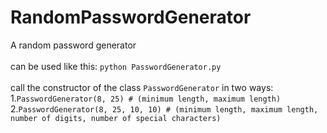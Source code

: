 # RandomPasswordGenerator
A random password generator 
<br><br>
can be used like this: `python PasswordGenerator.py`
<br><br>
call the constructor of the class `PasswordGenerator` in two ways:
  1.`PasswordGenerator(8, 25) # (minimum length, maximum length)`<br>
  2.`PasswordGenerator(8, 25, 10, 10) # (minimum length, maximum length, number of digits, number of special characters)`
